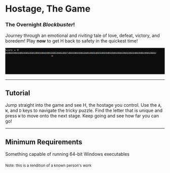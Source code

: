 # Hostage, The Game
### The Overnight *Blockbuster*!
Journey through an emotional and *riviting* tale of love, defeat, victory, and boredem!
Play **now** to get H back to safety in the quickest time!

![image will be added soon](image.png)

---
## Tutorial
Jump straight into the game and see H, the hostage you control. Use the `A`, `W`, and `D` keys to navigate the tricky puzzle. Find the letter that is unique and press `W` to move onto the next stage.
Keep going and see how far you can go!

---
## Minimum Requirements
Something capable of running 64-bit Windows executables

 <sub>Note: this is a rendition of a known person's work<sub>

